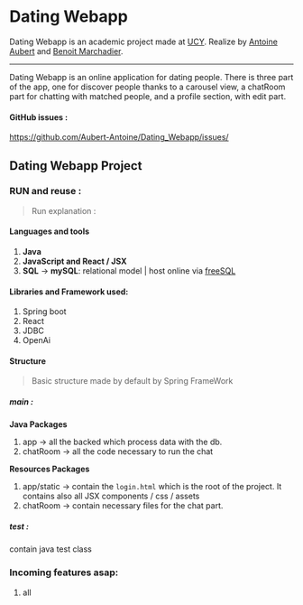 # Dating Webapp

Dating Webapp is an academic project made at [UCY](https://www.ucy.ac.cy/).
Realize by [Antoine Aubert](https://github.com/Antoine-Aubert) and [Benoit Marchadier](https://github.com/bebe0106).
___
Dating Webapp is an online application for dating people. There is three part of the app, one for discover people thanks to a carousel view, a chatRoom part for chatting with matched people, and a profile section, with edit part. 


#### GitHub issues :
https://github.com/Aubert-Antoine/Dating_Webapp/issues/

## Dating Webapp Project

### **RUN and reuse** :
> Run explanation :

#### Languages and tools
1. **Java**
2. **JavaScript and React / JSX**
3. **SQL** → **mySQL**: relational model  |  host online via [freeSQL](https://www.freesqldatabase.com) 

#### Libraries and Framework used:
1. Spring boot 
2. React
3. JDBC
3. OpenAi

#### Structure 
> Basic structure made by default by Spring FrameWork

##### main :
**Java Packages**
1. app → all the backed which process data with the db.
2. chatRoom → all the code necessary to run the chat

**Resources Packages**
1. app/static → contain the `login.html` which is the root of the project. It contains also all JSX components / css / assets
2. chatRoom → contain necessary files for the chat part.

##### test :
contain java test class

### Incoming features asap: 
1. all